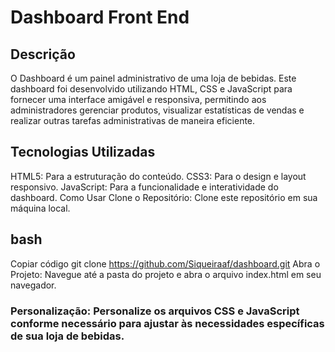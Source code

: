 # Dashboard Front End
## Descrição
O Dashboard é um painel administrativo de uma loja de bebidas. Este dashboard foi desenvolvido utilizando HTML, CSS e JavaScript para fornecer uma interface amigável e responsiva, permitindo aos administradores gerenciar produtos, visualizar estatísticas de vendas e realizar outras tarefas administrativas de maneira eficiente.


## Tecnologias Utilizadas
HTML5: Para a estruturação do conteúdo.
CSS3: Para o design e layout responsivo.
JavaScript: Para a funcionalidade e interatividade do dashboard.
Como Usar
Clone o Repositório: Clone este repositório em sua máquina local.

## bash
Copiar código
git clone https://github.com/Siqueiraaf/dashboard.git
Abra o Projeto: Navegue até a pasta do projeto e abra o arquivo index.html em seu navegador.

### Personalização: Personalize os arquivos CSS e JavaScript conforme necessário para ajustar às necessidades específicas de sua loja de bebidas.
